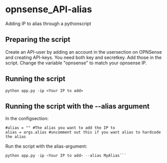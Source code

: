 # opnsense_API-alias
Adding IP to alias through a pythonscript

## Preparing the script
Create an API-user by adding an account in the usersection on OPNSense and creating API-keys. You need both key and secretkey. Add those in the script.
Change the variable "opnsense" to match your opnsense IP.

## Running the script
```python app.py -ip <Your IP to add>```
## Running the script with the --alias argument
In the configsection:
```
#alias = "" #The alias you want to add the IP to
alias = args.alias #uncomment out this if you want alias to hardcode the alias
```
Run the script with the alias-argument:
```python app.py -ip <Your IP to add> -a MyAlias
python app.py -ip <Your IP to add> --alias MyAlias```
